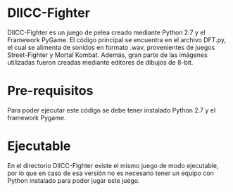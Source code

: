 # DIICC-Fighter
DIICC-Fighter es un juego de pelea creado mediante Python 2.7 y el Framework PyGame. El código principal se encuentra en el archivo DFT.py, el cual se alimenta de sonidos en formato .wav, provenientes de juegos Street-Fighter y Mortal Kombat. Además, gran parte de las imágenes utilizadas fueron creadas mediante editores de dibujos de 8-bit.

# Pre-requisitos
Para poder ejecutar este código se debe tener instalado Python 2.7 y el framework Pygame.

# Ejecutable
En el directorio DIICC-FIghter existe el mismo juego de modo ejecutable, por lo que en caso de esa versión no es necesario tener un equipo con Python instalado para poder jugar este juego.
